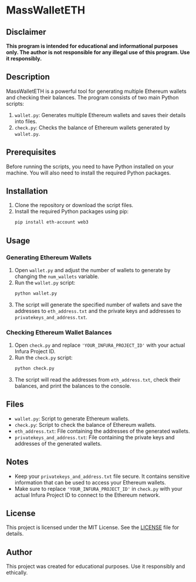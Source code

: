 # MassWalletETH

## Disclaimer
**This program is intended for educational and informational purposes only. The author is not responsible for any illegal use of this program. Use it responsibly.**

## Description
MassWalletETH is a powerful tool for generating multiple Ethereum wallets and checking their balances. The program consists of two main Python scripts:
1. `wallet.py`: Generates multiple Ethereum wallets and saves their details into files.
2. `check.py`: Checks the balance of Ethereum wallets generated by `wallet.py`.

## Prerequisites
Before running the scripts, you need to have Python installed on your machine. You will also need to install the required Python packages.

## Installation
1. Clone the repository or download the script files.
2. Install the required Python packages using pip:
    ```sh
    pip install eth-account web3
    ```

## Usage

### Generating Ethereum Wallets
1. Open `wallet.py` and adjust the number of wallets to generate by changing the `num_wallets` variable.
2. Run the `wallet.py` script:
    ```sh
    python wallet.py
    ```
3. The script will generate the specified number of wallets and save the addresses to `eth_address.txt` and the private keys and addresses to `privatekeys_and_address.txt`.

### Checking Ethereum Wallet Balances
1. Open `check.py` and replace `'YOUR_INFURA_PROJECT_ID'` with your actual Infura Project ID.
2. Run the `check.py` script:
    ```sh
    python check.py
    ```
3. The script will read the addresses from `eth_address.txt`, check their balances, and print the balances to the console.

## Files
- `wallet.py`: Script to generate Ethereum wallets.
- `check.py`: Script to check the balance of Ethereum wallets.
- `eth_address.txt`: File containing the addresses of the generated wallets.
- `privatekeys_and_address.txt`: File containing the private keys and addresses of the generated wallets.

## Notes
- Keep your `privatekeys_and_address.txt` file secure. It contains sensitive information that can be used to access your Ethereum wallets.
- Make sure to replace `'YOUR_INFURA_PROJECT_ID'` in `check.py` with your actual Infura Project ID to connect to the Ethereum network.

## License
This project is licensed under the MIT License. See the [LICENSE](LICENSE) file for details.

## Author
This project was created for educational purposes. Use it responsibly and ethically.
